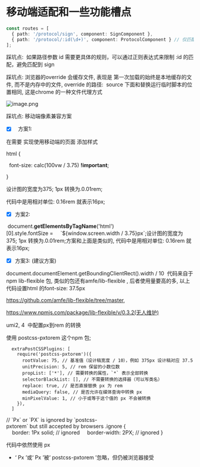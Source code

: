 # 移动端适配和一些功能槽点

```typescript
const routes = [
  { path: '/protocol/sign', component: SignComponent },
  { path: '/protocol/:id(\d+)', component: ProtocolComponent } // 仅匹配数字 id
];

```

踩坑点:  如果路径参数 id 需要更具体的规则，可以通过正则表达式来限制 :id 的匹配，避免匹配到 sign

踩坑点: 浏览器的override 会缓存文件, 表现是 第一次加载的始终是本地缓存的文件, 而不是内存中的文件, override 的路径:  source 下面和替换运行临时脚本的位置相同, 这是chrome 的一种文件代理方式

![image.png](https://alidocs.oss-cn-zhangjiakou.aliyuncs.com/res/mxPOGQ8k7ARMnKa9/img/37e0b31f-a588-4aea-816c-2aef25985efb.png)

踩坑点: 移动端像素兼容方案

*   [x]   方案1:
    

在需要 实现使用移动端的页面 添加样式 

html {

  font-size: calc(100vw / 3.75) **!important**;

}

设计图的宽度为375; 1px 转换为.0.01rem;

代码中是用相对单位: 0.16rem 就表示16px;

*   [x] 方案2: 
    

 document.**getElementsByTagName**('html')\[0\].style.fontSize =     \`${window.screen.width / 3.75}px\`;设计图的宽度为375; 1px 转换为.0.01rem;方案和上面是类似的, 代码中是用相对单位: 0.16rem 就表示16px;

*   [x] 方案3: (建议方案)
    

document.documentElement.getBoundingClientRect().width / 10  代码来自于npm lib-flexible 包, 类似的包还有amfe/lib-flexible , 后者使用量要高的多, 以上代码设置html 的font-size: 37.5px

https://github.com/amfe/lib-flexible/tree/master,

https://www.npmjs.com/package/lib-flexible/v/0.3.2(无人维护)

umi2, 4  中配置px到rem 的转换

使用 postcss-pxtorem 这个npm 包; 

```plaintext
  extraPostCSSPlugins: [
    require('postcss-pxtorem')({
      rootValue: 75, // 基准值（设计稿宽度 / 10），例如 375px 设计稿对应 37.5
      unitPrecision: 5, // rem 保留的小数位数
      propList: ['*'], // 需要转换的属性，`*` 表示全部转换
      selectorBlackList: [], // 不需要转换的选择器（可以写类名）
      replace: true, // 是否直接替换 px 为 rem
      mediaQuery: false, // 是否允许在媒体查询中转换 px
      minPixelValue: 1, // 小于或等于这个值的 px 不会被转换
    }),
  ]

```

// \`Px\` or \`PX\` is ignored by \`postcss-pxtorem\` but still accepted by browsers .ignore {     border: 1Px solid; // ignored     border-width: 2PX; // ignored }

代码中依然使用 px 

*   ‘ Px ’或‘ Px ’被‘ postcss-pxtorem ’忽略，但仍被浏览器接受